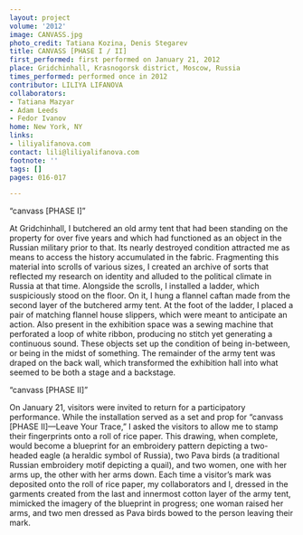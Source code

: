 ```yaml
---
layout: project
volume: '2012'
image: CANVASS.jpg
photo_credit: Tatiana Kozina, Denis Stegarev
title: CANVASS [PHASE I / II]
first_performed: first performed on January 21, 2012
place: Gridchinhall, Krasnogorsk district, Moscow, Russia
times_performed: performed once in 2012
contributor: LILIYA LIFANOVA
collaborators:
- Tatiana Mazyar
- Adam Leeds
- Fedor Ivanov
home: New York, NY
links:
- liliyalifanova.com
contact: lili@liliyalifanova.com
footnote: ''
tags: []
pages: 016-017

---
```


“canvass [PHASE I]”

At Gridchinhall, I butchered an old army tent that had been standing on the property for over five years and which had functioned as an object in the Russian military prior to that. Its nearly destroyed condition attracted me as means to access the history accumulated in the fabric. Fragmenting this material into scrolls of various sizes, I created an archive of sorts that reflected my research on identity and alluded to the political climate in Russia at that time. Alongside the scrolls, I installed a ladder, which suspiciously stood on the floor. On it, I hung a flannel caftan made from the second layer of the butchered army tent. At the foot of the ladder, I placed a pair of matching flannel house slippers, which were meant to anticipate an action. Also present in the exhibition space was a sewing machine that perforated a loop of white ribbon, producing no stitch yet generating a continuous sound. These objects set up the condition of being in-between, or being in the midst of something. The remainder of the army tent was draped on the back wall, which transformed the exhibition hall into what seemed to be both a stage and a backstage.

“canvass [PHASE II]”

On January 21, visitors were invited to return for a participatory performance. While the installation served as a set and prop for “canvass [PHASE II]—Leave Your Trace,” I asked the visitors to allow me to stamp their fingerprints onto a roll of rice paper. This drawing, when complete, would become a blueprint for an embroidery pattern depicting a two-headed eagle (a heraldic symbol of Russia), two Pava birds (a traditional Russian embroidery motif depicting a quail), and two women, one with her arms up, the other with her arms down. Each time a visitor’s mark was deposited onto the roll of rice paper, my collaborators and I, dressed in the garments created from the last and innermost cotton layer of the army tent, mimicked the imagery of the blueprint in progress; one woman raised her arms, and two men dressed as Pava birds bowed to the person leaving their mark.
